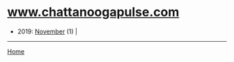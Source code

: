# www.chattanoogapulse.com

  * 2019: 
      [November](./www-chattanoogapulse-com-2019-11.md) (1) | 

----

[Home](../)
